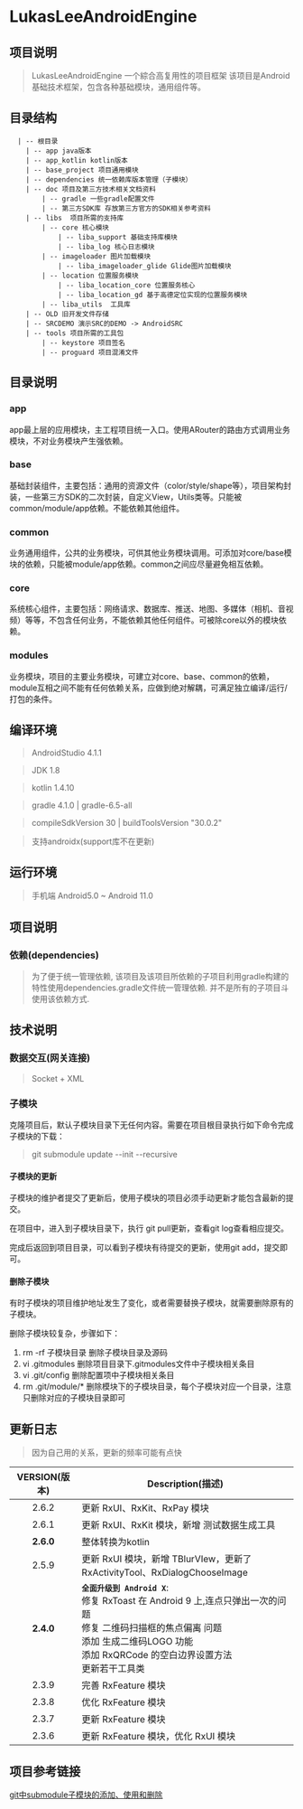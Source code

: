# LukasLeeAndroidEngine
## 项目说明

> LukasLeeAndroidEngine 一个綜合高复用性的项目框架 该项目是Android基础技术框架，包含各种基础模块，通用组件等。

## 目录结构

      | -- 根目录
        | -- app java版本
        | -- app_kotlin kotlin版本
        | -- base_project 项目通用模块
        | -- dependencies 统一依赖库版本管理（子模块）
        | -- doc 项目及第三方技术相关文档资料
            | -- gradle 一些gradle配置文件     
            | -- 第三方SDK库 存放第三方官方的SDK相关参考资料        
        | -- libs  项目所需的支持库        
            | -- core 核心模块
                | -- liba_support 基础支持库模块
                | -- liba_log 核心日志模块
            | -- imageloader 图片加载模块
                | -- liba_imageloader_glide Glide图片加载模块
            | -- location 位置服务模块
                | -- liba_location_core 位置服务核心
                | -- liba_location_gd 基于高德定位实现的位置服务模块
            | -- liba_utils  工具库    
        | -- OLD 旧开发文件存储    
        | -- SRCDEMO 演示SRC的DEMO -> AndroidSRC           
        | -- tools 项目所需的工具包    
            | -- keystore 项目签名
            | -- proguard 项目混淆文件    


## 目录说明

### app
app最上层的应用模块，主工程项目统一入口。使用ARouter的路由方式调用业务模块，不对业务模块产生强依赖。

### base
基础封装组件，主要包括：通用的资源文件（color/style/shape等），项目架构封装，一些第三方SDK的二次封装，自定义View，Utils类等。只能被common/module/app依赖。不能依赖其他组件。

### common
业务通用组件，公共的业务模块，可供其他业务模块调用。可添加对core/base模块的依赖，只能被module/app依赖。common之间应尽量避免相互依赖。

### core
系统核心组件，主要包括：网络请求、数据库、推送、地图、多媒体（相机、音视频）等等，不包含任何业务，不能依赖其他任何组件。可被除core以外的模块依赖。

### modules
业务模块，项目的主要业务模块，可建立对core、base、common的依赖，module互相之间不能有任何依赖关系，应做到绝对解耦，可满足独立编译/运行/打包的条件。


## 编译环境

  > AndroidStudio 4.1.1

  > JDK 1.8

  > kotlin 1.4.10

  > gradle 4.1.0 | gradle-6.5-all

  > compileSdkVersion 30 | buildToolsVersion "30.0.2"

  > 支持androidx(support库不在更新)


## 运行环境
  > 手机端 Android5.0 ~ Android 11.0

## 项目说明

### 依赖(dependencies)

> 为了便于统一管理依赖, 该项目及该项目所依赖的子项目利用gradle构建的特性使用dependencies.gradle文件统一管理依赖. 并不是所有的子项目斗使用该依赖方式.


## 技术说明

### 数据交互(网关连接)

> Socket + XML

### 子模块

克隆项目后，默认子模块目录下无任何内容。需要在项目根目录执行如下命令完成子模块的下载：

> git submodule update --init --recursive

#### 子模块的更新

子模块的维护者提交了更新后，使用子模块的项目必须手动更新才能包含最新的提交。

在项目中，进入到子模块目录下，执行 git pull更新，查看git log查看相应提交。

完成后返回到项目目录，可以看到子模块有待提交的更新，使用git add，提交即可。

#### 删除子模块

有时子模块的项目维护地址发生了变化，或者需要替换子模块，就需要删除原有的子模块。

删除子模块较复杂，步骤如下：

1. rm -rf 子模块目录 删除子模块目录及源码
2. vi .gitmodules 删除项目目录下.gitmodules文件中子模块相关条目
3. vi .git/config 删除配置项中子模块相关条目
4. rm .git/module/* 删除模块下的子模块目录，每个子模块对应一个目录，注意只删除对应的子模块目录即可


## 更新日志
> 因为自己用的关系，更新的频率可能有点快

|  VERSION(版本)  |  Description(描述)  |
| :-------: | ------------- |
|   2.6.2   | 更新 RxUI、RxKit、RxPay 模块 |
|   2.6.1   | 更新 RxUI、RxKit 模块，新增 测试数据生成工具 |
|   **2.6.0**   | 整体转换为kotlin |
|   2.5.9   | 更新 RxUI 模块，新增 TBlurVIew，更新了 RxActivityTool、RxDialogChooseImage |
|   **2.4.0**   | **`全面升级到 Android X`**:<br>修复 RxToast 在 Android 9 上,连点只弹出一次的问题<br>修复 二维码扫描框的焦点偏离 问题<br>添加 生成二维码LOGO 功能<br>添加 RxQRCode 的空白边界设置方法<br>更新若干工具类  |
|   2.3.9   | 完善 RxFeature 模块  |
|   2.3.8   | 优化 RxFeature 模块  |
|   2.3.7   | 更新 RxFeature 模块  |
|   2.3.6   | 更新 RxFeature 模块，优化 RxUI 模块  |


## 项目参考链接

[git中submodule子模块的添加、使用和删除](https://blog.csdn.net/guotianqing/article/details/82391665)










